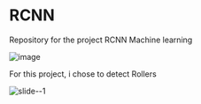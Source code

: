 # RCNN
Repository for the project RCNN Machine learning

![image](https://user-images.githubusercontent.com/68404566/210663679-57678b91-37f4-40c3-a978-2310850b4566.png)
 
 For this project, i chose to detect Rollers
 
 ![slide--1](https://user-images.githubusercontent.com/68404566/210663891-633228d6-610c-4c79-83c2-41dc03bd366d.jpg)
